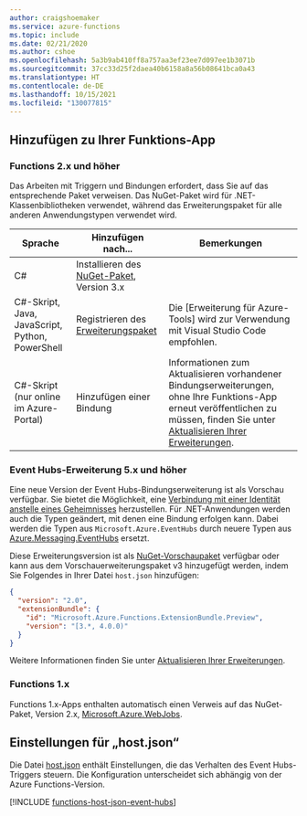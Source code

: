 ```yaml
---
author: craigshoemaker
ms.service: azure-functions
ms.topic: include
ms.date: 02/21/2020
ms.author: cshoe
ms.openlocfilehash: 5a3b9ab410ff8a757aa3ef23ee7d097ee1b3071b
ms.sourcegitcommit: 37cc33d25f2daea40b6158a8a56b08641bca0a43
ms.translationtype: HT
ms.contentlocale: de-DE
ms.lasthandoff: 10/15/2021
ms.locfileid: "130077815"
---
```

## <a name="add-to-your-functions-app"></a>Hinzufügen zu Ihrer Funktions-App

### <a name="functions-2x-and-higher"></a>Functions 2.x und höher

Das Arbeiten mit Triggern und Bindungen erfordert, dass Sie auf das entsprechende Paket verweisen. Das NuGet-Paket wird für .NET-Klassenbibliotheken verwendet, während das Erweiterungspaket für alle anderen Anwendungstypen verwendet wird.

| Sprache                                        | Hinzufügen nach...                                   | Bemerkungen 
|-------------------------------------------------|---------------------------------------------|-------------|
| C#                                              | Installieren des [NuGet-Paket], Version 3.x | |
| C#-Skript, Java, JavaScript, Python, PowerShell | Registrieren des [Erweiterungspaket]          | Die [Erweiterung für Azure-Tools] wird zur Verwendung mit Visual Studio Code empfohlen. |
| C#-Skript (nur online im Azure-Portal)         | Hinzufügen einer Bindung                            | Informationen zum Aktualisieren vorhandener Bindungserweiterungen, ohne Ihre Funktions-App erneut veröffentlichen zu müssen, finden Sie unter [Aktualisieren Ihrer Erweiterungen]. |

[NuGet-Paket]: https://www.nuget.org/packages/Microsoft.Azure.WebJobs.Extensions.EventHubs
[core tools]: ../articles/azure-functions/functions-run-local.md
[Erweiterungspaket]: ../articles/azure-functions/functions-bindings-register.md#extension-bundles
[Aktualisieren Ihrer Erweiterungen]: ../articles/azure-functions/functions-bindings-register.md
[Azure-Tools-Erweiterung]: https://marketplace.visualstudio.com/items?itemName=ms-vscode.vscode-node-azure-pack

### <a name="event-hubs-extension-5x-and-higher"></a>Event Hubs-Erweiterung 5.x und höher

Eine neue Version der Event Hubs-Bindungserweiterung ist als Vorschau verfügbar. Sie bietet die Möglichkeit, eine [Verbindung mit einer Identität anstelle eines Geheimnisses](../articles/azure-functions/functions-reference.md#configure-an-identity-based-connection) herzustellen. Für .NET-Anwendungen werden auch die Typen geändert, mit denen eine Bindung erfolgen kann. Dabei werden die Typen aus `Microsoft.Azure.EventHubs` durch neuere Typen aus [Azure.Messaging.EventHubs](/dotnet/api/azure.messaging.eventhubs) ersetzt.

Diese Erweiterungsversion ist als [NuGet-Vorschaupaket] verfügbar oder kann aus dem Vorschauerweiterungspaket v3 hinzugefügt werden, indem Sie Folgendes in Ihrer Datei `host.json` hinzufügen:

```json
{
  "version": "2.0",
  "extensionBundle": {
    "id": "Microsoft.Azure.Functions.ExtensionBundle.Preview",
    "version": "[3.*, 4.0.0)"
  }
}
```

Weitere Informationen finden Sie unter [Aktualisieren Ihrer Erweiterungen].

[NuGet-Vorschaupaket]: https://www.nuget.org/packages/Microsoft.Azure.WebJobs.Extensions.EventHubs/5.0.0-beta.7
[core tools]: ./functions-run-local.md
[Erweiterungspaket]: ./functions-bindings-register.md#extension-bundles
[NuGet-Paket]: https://www.nuget.org/packages/Microsoft.Azure.WebJobs.Extensions.EventHubs/
[Aktualisieren Ihrer Erweiterungen]: ./functions-bindings-register.md
[Azure-Tools-Erweiterung]: https://marketplace.visualstudio.com/items?itemName=ms-vscode.vscode-node-azure-pack

### <a name="functions-1x"></a>Functions 1.x

Functions 1.x-Apps enthalten automatisch einen Verweis auf das NuGet-Paket, Version 2.x, [Microsoft.Azure.WebJobs](https://www.nuget.org/packages/Microsoft.Azure.WebJobs).

## <a name="hostjson-settings"></a>Einstellungen für „host.json“
<a name="host-json"></a>

Die Datei [host.json](../articles/azure-functions/functions-host-json.md#eventhub) enthält Einstellungen, die das Verhalten des Event Hubs-Triggers steuern. Die Konfiguration unterscheidet sich abhängig von der Azure Functions-Version.

[!INCLUDE [functions-host-json-event-hubs](../articles/azure-functions/../../includes/functions-host-json-event-hubs.md)]